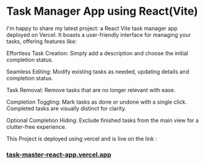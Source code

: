 # Task Manager App using React(Vite)

I'm happy to share my latest project: a React Vite task manager app deployed on Vercel. It boasts a user-friendly interface for managing your tasks, offering features like:

Effortless Task Creation: Simply add a description and choose the initial completion status.

Seamless Editing: Modify existing tasks as needed, updating details and completion status.

Task Removal: Remove tasks that are no longer relevant with ease.

Completion Toggling: Mark tasks as done or undone with a single click. Completed tasks are visually distinct for clarity.

Optional Completion Hiding: Exclude finished tasks from the main view for a clutter-free experience.

This Project is deployed using vercel and is live on the link : 
### [task-master-react-app.vercel.app](https://task-master-react-app.vercel.app/)
